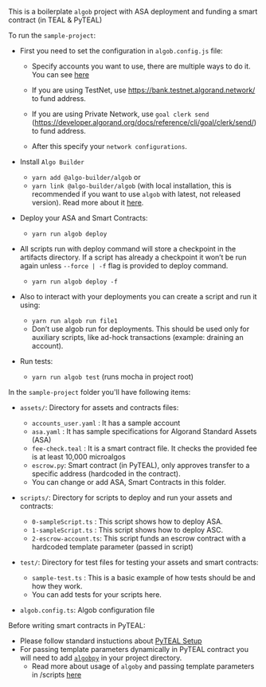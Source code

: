 This is a boilerplate `algob` project with ASA deployment and funding a smart contract (in TEAL & PyTEAL)

To run the `sample-project`:

* First you need to set the configuration in `algob.config.js` file:

  - Specify accounts you want to use, there are multiple ways to do it. You can see [here](/docs/algob-config.md)
  - If you are using TestNet, use https://bank.testnet.algorand.network/ to fund address.
  - If you are using Private Network, use `goal clerk send`
  (https://developer.algorand.org/docs/reference/cli/goal/clerk/send/) to fund address.

  - After this specify your `network configurations`.

* Install `Algo Builder`

  - `yarn add @algo-builder/algob` or
  - `yarn link @algo-builder/algob` (with local installation, this is recommended if you want to use `algob` with latest, not released version). Read more about it [here](https://github.com/scale-it/algo-builder#installation).

* Deploy your ASA and Smart Contracts:

  - `yarn run algob deploy`

* All scripts run with deploy command will store a checkpoint in the artifacts directory. If a script has already a checkpoint it won’t be run again unless `--force | -f` flag is provided to deploy command.

  - `yarn run algob deploy -f`

* Also to interact with your deployments you can create a script and run it using:

  - `yarn run algob run file1`
  - Don’t use algob run for deployments. This should be used only for auxiliary scripts, like ad-hock transactions (example: draining an account).


* Run tests:

  - `yarn run algob test` (runs mocha in project root)

In the `sample-project` folder you'll have following items:

* `assets/`: Directory for assets and contracts files:
    - `accounts_user.yaml` : It has a sample account
    - `asa.yaml` : It has sample specifications for Algorand Standard Assets (ASA)
    - `fee-check.teal` : It is a smart contract file. It checks the provided fee is at least  10,000 microalgos
    - `escrow.py`: Smart contract (in PyTEAL), only approves transfer to a specific address (hardcoded in the contract).
    - You can change or add ASA, Smart Contracts in this folder.

* `scripts/`: Directory for scripts to deploy and run your assets and contracts:
    - `0-sampleScript.ts` : This script shows how to deploy ASA.
    - `1-sampleScript.ts` : This script shows how to deploy ASC.
    - `2-escrow-account.ts`: This script funds an escrow contract with a hardcoded template parameter (passed in script)

* `test/`: Directory for test files for testing your assets and smart contracts:
    - `sample-test.ts` : This is a basic example of how tests should be and how they work.
    - You can add tests for your scripts here.

* `algob.config.ts`: Algob configuration file

Before writing smart contracts in PyTEAL:

* Please follow standard instuctions about [PyTEAL Setup](https://github.com/scale-it/algo-builder/blob/master/README.md#pyteal)
* For passing template parameters dynamically in PyTEAL contract you will need to add [`algobpy`](https://github.com/scale-it/algo-builder/tree/master/examples/algobpy) in your project directory.
    - Read more about usage of `algoby` and passing template parameters in /scripts [here](https://github.com/scale-it/algo-builder/blob/master/docs/guide/py-teal.md#external-parameters-support)